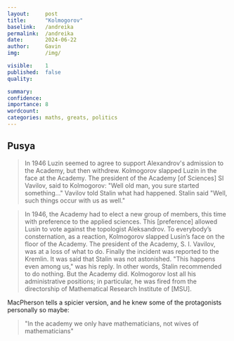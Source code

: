 ```yaml
---
layout:     post
title:      "Kolmogorov"
baselink:   /andreika
permalink:  /andreika
date:       2024-06-22
author:     Gavin   
img:        /img/

visible:    1
published:  false
quality:    

summary:    
confidence: 
importance: 8
wordcount:  
categories: maths, greats, politics
---
```



## Pusya

> In 1946 Luzin seemed to agree to support Alexandrov's admission to the Academy, but then withdrew. Kolmogorov slapped Luzin in the face at the Academy. The president of the Academy [of Sciences] SI Vavilov, said to Kolmogorov: "Well old man, you sure started something..." Vavilov told Stalin what had happened. Stalin said "Well, such things occur with us as well." 

> In 1946, the Academy had to elect a new group of members, this time with preference to the applied sciences. This [preference] allowed Lusin to vote against the topologist Aleksandrov. To everybody’s consternation, as a reaction, Kolmogorov slapped Lusin’s face on the floor of the Academy. The president of the Academy, S. I. Vavilov, was at a loss
of what to do. Finally the incident was reported to the Kremlin. It was said
that Stalin was not astonished. "This happens even among us," was his
reply. In other words, Stalin recommended to do nothing. But the Academy did. Kolmogorov lost all his administrative positions; in particular, he was fired from the directorship of Mathematical Research Institute of [MSU].

MacPherson tells a spicier version, and he knew some of the protagonists personally so maybe:
<!-- https://www.simonsfoundation.org/2012/05/30/robert-d-macpherson -->

> "In the academy we only have mathematicians, not wives of mathematicians"